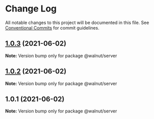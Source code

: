 # Change Log

All notable changes to this project will be documented in this file.
See [Conventional Commits](https://conventionalcommits.org) for commit guidelines.

## [1.0.3](https://github.com/ruslan1996r/lerna/compare/v1.0.2...v1.0.3) (2021-06-02)

**Note:** Version bump only for package @walnut/server





## [1.0.2](https://github.com/ruslan1996r/lerna/compare/v1.0.1...v1.0.2) (2021-06-02)

**Note:** Version bump only for package @walnut/server





## 1.0.1 (2021-06-02)

**Note:** Version bump only for package @walnut/server
